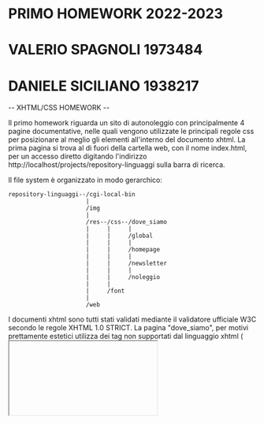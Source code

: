 # PRIMO HOMEWORK 2022-2023
# VALERIO SPAGNOLI 1973484
# DANIELE SICILIANO 1938217 

-- XHTML/CSS HOMEWORK --

Il primo homework riguarda un sito di autonoleggio con principalmente 4 pagine documentative, nelle quali vengono utilizzate le principali regole css per posizionare al meglio gli elementi all'interno del documento xhtml.
La prima pagina si trova al di fuori della cartella web, con il nome index.html, per un accesso diretto digitando l'indirizzo http://localhost/projects/repository-linguaggi sulla barra di ricerca.

Il file system è organizzato in modo gerarchico:

	repository-linguaggi--/cgi-local-bin
						  |	
						  /img
						  |
						  /res--/css--/dove_siamo
						  |    	|	  |
						  |    	|	  /global
						  |		|	  |
						  |		|	  /homepage
						  |		|	  |
						  |		|	  /newsletter
						  |		|	  |
						  |		|     /noleggio
						  |		|
						  |		/font
						  |			  
						  /web

I documenti xhtml sono tutti stati validati mediante il validatore ufficiale W3C secondo le regole XHTML 1.0 STRICT. La pagina "dove_siamo", per motivi prettamente estetici utilizza dei tag non supportati dal linguaggio xhtml (<iframe>); di fatto per inserire la mappa dinamica di google maps è stato copiato il codice html dato dal sito e incollato sul documento (La parte di codice corretta è stata commentata a scopo dimostrativo).

-- CGI --

Gli script cgi sono stati utilizzati per l'implementazione di una newsletter dal seguente funzionamento:
Si compila per intero il form indicato composto da nome, cognome ed e-mail, inviando tutto al server mediante il bottone "INVIA". Successivamente lo script "cgi-newsletter" prende questi dati e ne controlla la lunghezza, verificando se siano stati inseriti o meno. In caso di errore, lo script rimanda alla pagina dove si compila il form, mentre in caso di successo viene creata una pagina di conferma e i dati vengono salvati su un file di testo chiamato "newsletter.txt" all'interno della cartella "cgi-local-bin".
Il foglio di stile della pagina creata dallo script si trova in res/css/newsletter/ con il nome di "newsletter-style.css".

I siti di riferimento per la stesura del codice:
-http://www.diag.uniroma1.it/marte/homepage/didattica/lw-latina.html
-https://www.w3schools.com
-https://www.html.it
-https://stackoverflow.com
-https://css-tricks.com

NB: Non tutte le funzionalità sono state implementate. Inoltre è necessario avere una cartella di nome "projects" all'interno di htdocs. Il server web è stato configurato in modo che i cgi scripts possano essere inseriti all'interno di una cartella di nome "cgi-local-bin", situata all'interno del repository git.
